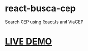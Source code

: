 # react-busca-cep
Search CEP using ReactJs and ViaCEP

# [LIVE DEMO](https://devigor.github.io/react-busca-cep/public)
